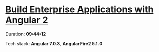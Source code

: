 
# [Build Enterprise Applications with Angular 2](https://www.udemy.com/course/angular2-advanced/)

Duration: **09:44:12**

Tech stack: **Angular 7.0.3, AngularFire2 5.1.0**
